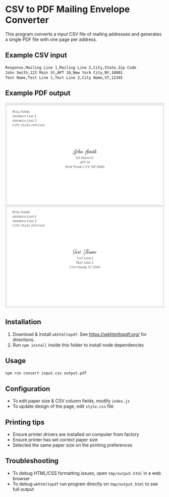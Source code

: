 # CSV to PDF Mailing Envelope Converter
This program converts a input CSV file of mailing addresses and generates a single PDF file with one page per address.

## Example CSV input
```csv
Response,Mailing Line 1,Mailing Line 2,City,State,Zip Code
John Smith,123 Main St,APT 10,New York City,NY,10001
Test Name,Test Line 1,Test Line 2,City Name,ST,12345
```

## Example PDF output
![Example PDF output](sample.png "Example PDF output")

## Installation
1. Download & install `wkhtmltopdf`. See https://wkhtmltopdf.org/ for directions.
2. Run `npm install` inside this folder to install node dependencies

## Usage
`npm run convert input.csv output.pdf`

## Configuration
- To edit paper size & CSV column fields, modify `index.js`
- To update design of the page, edit `style.css` file

## Printing tips
- Ensure printer drivers are installed on computer from factory
- Ensure printer has set correct paper size
- Selected the same paper size on the printing preferences

## Troubleshooting
- To debug HTML/CSS formatting issues, open `tmp/output.html` in a web browser
- To debug `wkhtmltopdf` run program directly on `tmp/output.html` to see full output
